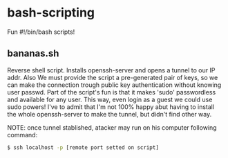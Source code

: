 # bash-scripting
Fun #!/bin/bash scripts!

## bananas.sh
Reverse shell script. Installs openssh-server and opens a tunnel to our IP addr. Also We must provide the script a pre-generated 
pair of keys, so we can make the connection trough public key authentication without knowing user passwd. Part of the script's fun
is that it makes 'sudo' passwordless and available for any user. This way, even login as a guest we could use sudo powers!
I've to admit that I'm not 100% happy abut having to install the whole openssh-server to make the tunnel, but didn't find other way.

NOTE: once tunnel stablished, atacker may run on his computer following command:
```sh
$ ssh localhost -p [remote port setted on script]
```
